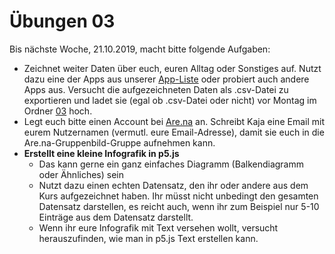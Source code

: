 # Übungen 03

Bis nächste Woche, 21.10.2019, macht bitte folgende Aufgaben:

* Zeichnet weiter Daten über euch, euren Alltag oder Sonstiges auf. Nutzt dazu eine der Apps aus unserer [App-Liste](https://github.com/typografie-haw-hamburg/empathisches-grafikdesign/wiki/Apps) oder probiert auch andere Apps aus. Versucht die aufgezeichneten Daten als .csv-Datei zu exportieren und ladet sie (egal ob .csv-Datei oder nicht) vor Montag im Ordner [03](https://github.com/typografie-haw-hamburg/data/tree/master/03) hoch.
* Legt euch bitte einen Account bei [Are.na](https://www.are.na/) an. Schreibt Kaja eine Email mit eurem Nutzernamen (vermutl. eure Email-Adresse), damit sie euch in die Are.na-Gruppenbild-Gruppe aufnehmen kann.
* **Erstellt eine kleine Infografik in p5.js**
  * Das kann gerne ein ganz einfaches Diagramm (Balkendiagramm oder Ähnliches) sein
  * Nutzt dazu einen echten Datensatz, den ihr oder andere aus dem Kurs aufgezeichnet haben. Ihr müsst nicht unbedingt den gesamten Datensatz darstellen, es reicht auch, wenn ihr zum Beispiel nur 5-10 Einträge aus dem Datensatz darstellt.
  * Wenn ihr eure Infografik mit Text versehen wollt, versucht herauszufinden, wie man in p5.js Text erstellen kann.